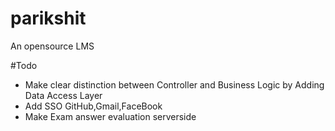 # parikshit
An opensource LMS 

#Todo
* Make clear distinction between Controller and Business Logic by Adding Data Access Layer
* Add SSO GitHub,Gmail,FaceBook
* Make Exam answer evaluation serverside
